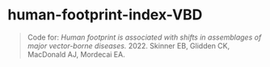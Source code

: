 # human-footprint-index-VBD
> Code for: *Human footprint is associated with shifts in assemblages of major vector-borne diseases.* 2022. Skinner EB, Glidden CK, MacDonald AJ, Mordecai EA. 

